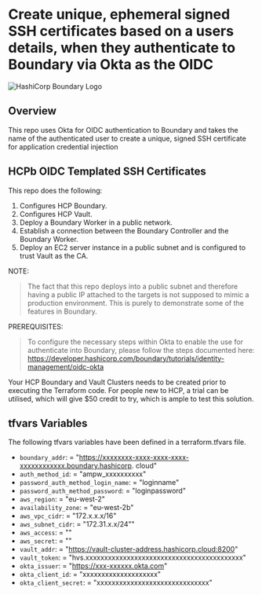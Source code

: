 # Create unique, ephemeral signed SSH certificates based on a users details, when they authenticate to Boundary via Okta as the OIDC

![HashiCorp Boundary Logo](https://www.hashicorp.com/_next/static/media/colorwhite.997fcaf9.svg)

## Overview

This repo uses Okta for OIDC authentication to Boundary and takes the name of the authenticated user to create a unique, signed SSH certificate for application credential injection

## HCPb OIDC Templated SSH Certificates

This repo does the following:

1. Configures HCP Boundary.
2. Configures HCP Vault.
3. Deploy a Boundary Worker in a public network.
4. Establish a connection between the Boundary Controller and the Boundary Worker.
5. Deploy an EC2 server instance in a public subnet and is configured to trust Vault as the CA.

NOTE: 
> The fact that this repo deploys into a public subnet and therefore having a public IP attached to the targets is not supposed to mimic a production environment. This is purely to demonstrate some of the features in Boundary.

PREREQUISITES:
> To configure the necessary steps within Okta to enable the use for authenticate into Boundary, please follow the steps documented here: https://developer.hashicorp.com/boundary/tutorials/identity-management/oidc-okta

Your HCP Boundary and Vault Clusters needs to be created prior to executing the Terraform code. For people new to HCP, a trial can be utilised, which will give $50 credit to try, which is ample to test this solution.

## tfvars Variables

The following tfvars variables have been defined in a terraform.tfvars file.

- `boundary_addr`:                   = "https://xxxxxxxx-xxxx-xxxx-xxxx-xxxxxxxxxxxx.boundary.hashicorp.
cloud"
- `auth_method_id`:                  = "ampw_xxxxxxxxxx"                            
- `password_auth_method_login_name`: = "loginname"
- `password_auth_method_password`:   = "loginpassword"
- `aws_region`:                      = "eu-west-2"
- `availability_zone`:               = "eu-west-2b"
- `aws_vpc_cidr`:                    = "172.x.x.x/16"
- `aws_subnet_cidr`:                 = "172.31.x.x/24""
- `aws_access`:                      = ""
- `aws_secret`:                      = ""
- `vault_addr`:                      = "https://vault-cluster-address.hashicorp.cloud:8200"
- `vault_token`:                     = "hvs.xxxxxxxxxxxxxxxxxxxxxxxxxxxxxxxxxxxxxxxxxx"
- `okta_issuer`:                     = "https://xxx-xxxxxx.okta.com"
- `okta_client_id`:                  = "xxxxxxxxxxxxxxxxxxxx"
- `okta_client_secret`:              = "xxxxxxxxxxxxxxxxxxxxxxxxxxxxxx"